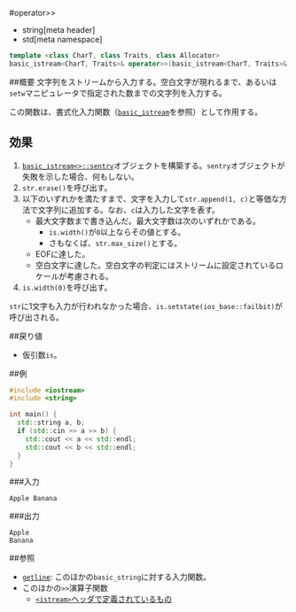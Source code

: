 #operator>>
* string[meta header]
* std[meta namespace]

```cpp
template <class CharT, class Traits, class Allocator>
basic_istream<CharT, Traits>& operator>>(basic_istream<CharT, Traits>& is, basic_string<CharT, Traits, Allocator>& str);
```

##概要
文字列をストリームから入力する。空白文字が現れるまで、あるいは`setw`マニピュレータで指定された数までの文字列を入力する。

この関数は、書式化入力関数（[`basic_istream`](../../istream/basic_istream.md)を参照）として作用する。

## 効果
1. [`basic_istream<>::sentry`](../../istream/basic_istream/sentry.md)オブジェクトを構築する。`sentry`オブジェクトが失敗を示した場合、何もしない。
1. `str.erase()`を呼び出す。
1. 以下のいずれかを満たすまで、文字を入力して`str.append(1, c)`と等価な方法で文字列に追加する。なお、`c`は入力した文字を表す。
    - 最大文字数まで書き込んだ。最大文字数は次のいずれかである。
        - `is.width()`が`0`以上ならその値とする。
        - さもなくば、`str.max_size()`とする。
    - EOFに達した。
    - 空白文字に達した。空白文字の判定にはストリームに設定されているロケールが考慮される。
1. `is.width(0)`を呼び出す。

`str`に1文字も入力が行われなかった場合、`is.setstate(ios_base::failbit)`が呼び出される。

##戻り値
- 仮引数`is`。


##例
```cpp
#include <iostream>
#include <string>

int main() {
  std::string a, b;
  if (std::cin >> a >> b) {
    std::cout << a << std::endl;
    std::cout << b << std::endl;
  }
}
```

###入力
```
Apple Banana
```

###出力
```
Apple
Banana
```

##参照
- [`getline`](getline.md): このほかの`basic_string`に対する入力関数。
- このほかの`>>`演算子関数
    - [`<istream>`ヘッダで定義されているもの](../../istream/basic_istream/op_istream.md)
